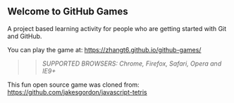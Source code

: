 ## Welcome to GitHub Games

A project based learning activity for people who are getting started with Git and GitHub.

You can play the game at: https://zhangt6.github.io/github-games/

>> _*SUPPORTED BROWSERS*: Chrome, Firefox, Safari, Opera and IE9+_

This fun open source game was cloned from: https://github.com/jakesgordon/javascript-tetris
